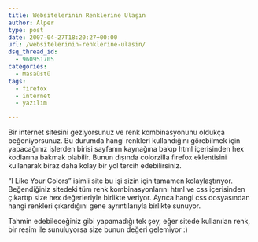 ```yaml
---
title: Websitelerinin Renklerine Ulaşın
author: Alper
type: post
date: 2007-04-27T18:20:27+00:00
url: /websitelerinin-renklerine-ulasin/
dsq_thread_id:
  - 960951705
categories:
  - Masaüstü
tags:
  - firefox
  - internet
  - yazılım

---
```

Bir internet sitesini geziyorsunuz ve renk kombinasyonunu oldukça beğeniyorsunuz. Bu durumda hangi renkleri kullandığını görebilmek için yapacağınız işlerden birisi sayfanın kaynağına bakıp html içerisinden hex kodlarına bakmak olabilir. Bunun dışında colorzilla firefox eklentisini kullanarak biraz daha kolay bir yol tercih edebilirsiniz.

&#8220;I Like Your Colors&#8221; isimli site bu işi sizin için tamamen kolaylaştırıyor. Beğendiğiniz sitedeki tüm renk kombinasyonlarını html ve css içerisinden çıkartıp size hex değerleriyle birlikte veriyor. Ayrıca hangi css dosyasından hangi renkleri çıkardığını gene ayrıntılarıyla birlikte sunuyor.

Tahmin edebileceğiniz gibi yapamadığı tek şey, eğer sitede kullanılan renk, bir resim ile sunuluyorsa size bunun değeri gelemiyor :)